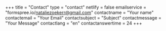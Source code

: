 +++
title = "Contact"
type = "contact"
netlify = false
emailservice = "formspree.io/nataliezoekerr@gmail.com"
contactname = "Your name"
contactemail = "Your Email"
contactsubject = "Subject"
contactmessage = "Your Message"
contactlang = "en"
contactanswertime = 24
+++
